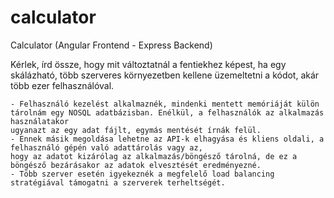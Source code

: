 # calculator
Calculator (Angular Frontend - Express Backend)

Kérlek, írd össze, hogy mit változtatnál a fentiekhez képest, ha egy skálázható, több szerveres környezetben kellene üzemeltetni a kódot, akár több ezer felhasználóval.
	
	- Felhasználó kezelést alkalmaznék, mindenki mentett memóriáját külön tárolnám egy NOSQL adatbázisban. Enélkül, a felhasználók az alkalmazás használatakor
	ugyanazt az egy adat fájlt, egymás mentését írnák felül.
	- Ennek másik megoldása lehetne az API-k elhagyása és kliens oldali, a felhasználó gépén való adattárolás vagy az,
	hogy az adatot kizárólag az alkalmazás/böngésző tárolná, de ez a böngésző bezárásakor az adatok elvesztését eredményezné.
	- Több szerver esetén igyekeznék a megfelelő load balancing stratégiával támogatni a szerverek terheltségét.
